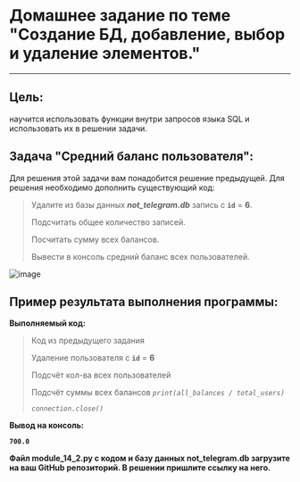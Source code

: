 # Домашнее задание по теме "Создание БД, добавление, выбор и удаление элементов."
___________________
## Цель:
научится использовать функции внутри запросов языка SQL и использовать их в решении задачи.
## Задача "Средний баланс пользователя":
Для решения этой задачи вам понадобится решение предыдущей.
Для решения необходимо дополнить существующий код:
>Удалите из базы данных ***not_telegram.db*** запись с **`id`** = **6**.
>
>Подсчитать общее количество записей.
>
>Посчитать сумму всех балансов.
>
>Вывести в консоль средний баланс всех пользователей.

![image](https://github.com/user-attachments/assets/1c8b485b-8365-4398-8f64-c871ae2ff5f3)

## Пример результата выполнения программы:
**Выполняемый код:**
>Код из предыдущего задания
>
>Удаление пользователя с **`id`** = **6**
>
> Подсчёт кол-ва всех пользователей
>
> Подсчёт суммы всех балансов
>*`print(all_balances / total_users)`*
>
>*`connection.close()`*

**Вывод на консоль:**

**`700.0`**

**Файл module_14_2.py с кодом и базу данных not_telegram.db загрузите на ваш GitHub репозиторий. В решении пришлите ссылку на него.**
